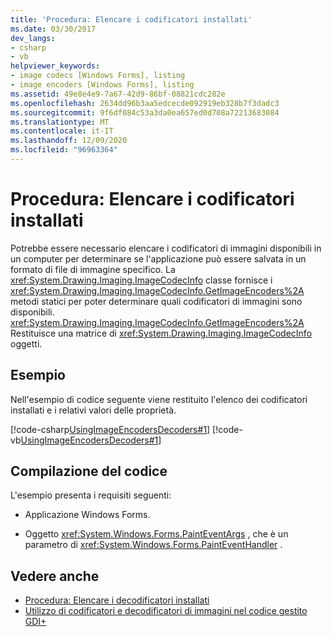 ```yaml
---
title: 'Procedura: Elencare i codificatori installati'
ms.date: 03/30/2017
dev_langs:
- csharp
- vb
helpviewer_keywords:
- image codecs [Windows Forms], listing
- image encoders [Windows Forms], listing
ms.assetid: 49e8e4e9-7a67-42d9-86bf-08821cdc282e
ms.openlocfilehash: 2634dd96b3aa5edcecde092919eb328b7f3dadc3
ms.sourcegitcommit: 9f6df084c53a3da0ea657ed0d708a72213683084
ms.translationtype: MT
ms.contentlocale: it-IT
ms.lasthandoff: 12/09/2020
ms.locfileid: "96963364"
---
```

# <a name="how-to-list-installed-encoders"></a>Procedura: Elencare i codificatori installati
Potrebbe essere necessario elencare i codificatori di immagini disponibili in un computer per determinare se l'applicazione può essere salvata in un formato di file di immagine specifico. La <xref:System.Drawing.Imaging.ImageCodecInfo> classe fornisce i <xref:System.Drawing.Imaging.ImageCodecInfo.GetImageEncoders%2A> metodi statici per poter determinare quali codificatori di immagini sono disponibili. <xref:System.Drawing.Imaging.ImageCodecInfo.GetImageEncoders%2A> Restituisce una matrice di <xref:System.Drawing.Imaging.ImageCodecInfo> oggetti.  
  
## <a name="example"></a>Esempio  
 Nell'esempio di codice seguente viene restituito l'elenco dei codificatori installati e i relativi valori delle proprietà.  
  
 [!code-csharp[UsingImageEncodersDecoders#1](~/samples/snippets/csharp/VS_Snippets_Winforms/UsingImageEncodersDecoders/CS/Form1.cs#1)]
 [!code-vb[UsingImageEncodersDecoders#1](~/samples/snippets/visualbasic/VS_Snippets_Winforms/UsingImageEncodersDecoders/VB/Form1.vb#1)]  
  
## <a name="compiling-the-code"></a>Compilazione del codice  
 L'esempio presenta i requisiti seguenti:  
  
- Applicazione Windows Forms.  
  
- Oggetto <xref:System.Windows.Forms.PaintEventArgs> , che è un parametro di <xref:System.Windows.Forms.PaintEventHandler> .  
  
## <a name="see-also"></a>Vedere anche

- [Procedura: Elencare i decodificatori installati](how-to-list-installed-decoders.md)
- [Utilizzo di codificatori e decodificatori di immagini nel codice gestito GDI+](using-image-encoders-and-decoders-in-managed-gdi.md)
